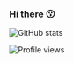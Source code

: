 ### Hi there 😗

![GitHub stats](https://github-readme-stats.vercel.app/api?username=pioz&show_icons=true)  

![Profile views](https://gpvc.arturio.dev/pioz)  
